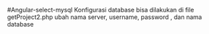#Angular-select-mysql
Konfigurasi database bisa dilakukan di file getProject2.php ubah nama server, username, password , dan nama database
